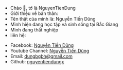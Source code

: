 - Chào 👋, tớ là NguyenTienDung
- Giới thiệu về bản thân:
- Tên thật của mình là: Nguyễn Tiến Dũng
- Mình hiện đang học tập và sinh sống tại Bắc Giang
- Mình đang thất nghiệp
-  liên hệ:
<ul dir="auto">
<li>Facebook: <a href="[[https://fb.me/NguyenTienDung.Dev]" rel="nofollow">Nguyễn Tiến Dũng</a></li>
<li>Youtube Channel: <a href="https://www.youtube.com/channel/" rel="nofollow">Nguyễn Tiến Dũng</a></li>
<li>Email: <a href="mailto:dungbgbh@gmail.com">dungbgbh@gmail.com</a></li>
<li>Github: <a href="https://github.com/nguyentiendungx">nguyentiendungx</a></li>
</ul>
<!---
nguyentiendungx/nguyentiendungx is a ✨ special ✨ repository because its `README.md` (this file) appears on your GitHub profile.
You can click the Preview link to take a look at your changes.
--->
